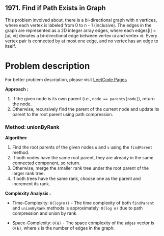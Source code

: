 ## 1971. Find if Path Exists in Graph

This problem involved about, there is a bi-directional graph with n vertices, where each vertex is labeled from 0 to n - 1 (inclusive). The edges in the graph are represented as a 2D integer array edges, where each edges[i] = [ui, vi] denotes a bi-directional edge between vertex ui and vertex vi. Every vertex pair is connected by at most one edge, and no vertex has an edge to itself.<br/>

# Problem description

For better problem description, please visit [LeetCode Pages](https://leetcode.com/problems/find-if-path-exists-in-graph/description/)

**Approach :**<br/>

1. If the given node is its own parent (i.e., `node == parents[node]`), return the node.
2. Otherwise, recursively find the parent of the current node and update its parent to the root parent using path compression.

### Method: unionByRank

**Algorithm:**

1. Find the root parents of the given nodes `u` and `v` using the `findParent` method.
2. If both nodes have the same root parent, they are already in the same connected component, so return.
3. Otherwise, merge the smaller rank tree under the root parent of the larger rank tree.
4. If both trees have the same rank, choose one as the parent and increment its rank.

**Complexity Analysis :**<br/>

-   Time-Complexity: `O(log(n))` - The time complexity of both `findParent` and `unionByRank` methods is approximately` O(log n)` due to path compression and union by rank.

-   Space-Complexity: `O(e)` - The space complexity of the `edges` vector is `O(E)`, where `E` is the number of edges in the graph.
